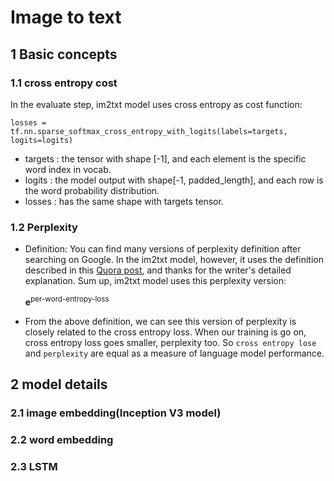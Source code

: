 # Image to text

## 1 Basic concepts

### 1.1 cross entropy cost
In the evaluate step, im2txt model uses cross entropy as cost function:
```
losses = tf.nn.sparse_softmax_cross_entropy_with_logits(labels=targets, logits=logits)
```
* targets : the tensor with shape [-1], and each element is the specific word index in vocab.
* logits : the model output with shape[-1, padded_length], and each row is the word probability distribution.
* losses : has the same shape with targets tensor.

### 1.2 Perplexity
* Definition:
You can find many versions of perplexity definition after searching on Google. In the im2txt model, however, it uses the definition described in this [Quora post](https://www.quora.com/In-NLP-why-do-we-use-perplexity-instead-of-the-loss), and thanks for the writer's detailed explanation. Sum up, im2txt model uses this perplexity version: <div>**e**<sup>per-word-entropy-loss</div>

* From the above definition, we can see this version of perplexity is closely related to the cross entropy loss. When our training is go on, cross entropy loss goes smaller, perplexity too. So `cross entropy lose` and `perplexity` are equal as a measure of language model performance.

## 2 model details

### 2.1 image embedding(Inception V3 model)

### 2.2 word embedding

### 2.3 LSTM
